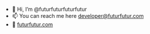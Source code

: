 - 👋 Hi, I’m @futurfuturfuturfutur
- 📫 You can reach me here developer@futurfutur.com
- 🦄 [futurfutur.com](https://futurfutur.com)
